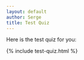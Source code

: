 ```yaml
---
layout: default
author: Serge
title: Test Quiz
---
```


Here is the test quiz for you:

{% include test-quiz.html %}
